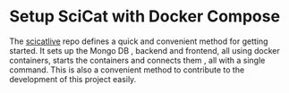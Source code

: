 # Setup SciCat with Docker Compose

The [scicatlive](https://github.com/SciCatProject/scicatlive#readme) repo defines a quick and convenient method for getting started. It sets up the Mongo DB , backend and frontend, all using docker containers, starts the containers and connects them , all with a single command. This is also a convenient method to contribute to the development of this project easily.



